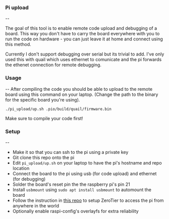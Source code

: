 ### Pi upload
--

The goal of this tool is to enable remote code upload and debugging of a board. This way you don't have to carry the board everywhere with you to run the code on hardware - you can just leave it at home and connect using this method.

Currently I don't support debugging over serial but its trivial to add. I've only used this with quail which uses ethernet to comunicate and the pi forwards the ethenet connection for remote debugging.


### Usage
--
After compiling the code you should be able to upload to the remote board using this command on your laptop. (Change the path to the binary for the specific board you're using). 

```./pi_upload/up.sh .pio/build/quail/firmware.bin```

Make sure to compile your code first!

### Setup
--

- Make it so that you can ssh to the pi using a private key
- Git clone this repo onto the pi
- Edit `pi_upload/up.sh` on your laptop to have the pi's hostname and repo location
- Connect the board to the pi using usb (for code upload) and ethernet (for debugging)
- Solder the board's reset pin the the raspberry pi's pin 21
- Install `usbmount` using `sudo apt install usbmount` to automount the board
- Follow the instruction in [this repo](https://github.com/stanfordroboticsclub/RemoteVPN) to setup ZeroTier to access the pi from anywhere in the world
- Optionally enable raspi-config's overlayfs for extra reliability